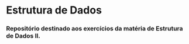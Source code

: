 # Estrutura de Dados

### Repositório destinado aos exercícios da matéria de Estrutura de Dados II.
